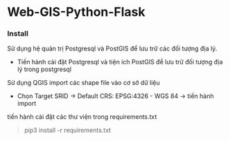 # Web-GIS-Python-Flask
### Install
Sử dụng hệ quản trị Postgresql và PostGIS để lưu trữ các đối tượng địa lý.
- Tiến hành cài đặt Postgresql và tiện ích PostGIS để lưu trữ đối tượng địa lý trong postgresql

Sử dụng QGIS import các shape file vào cơ sở dữ liệu
- Chọn Target SRID -> Default CRS: EPSG:4326 - WGS 84 -> tiến hành import

tiến hành cài đặt các thư viện trong requirements.txt
> pip3 install -r requirements.txt
